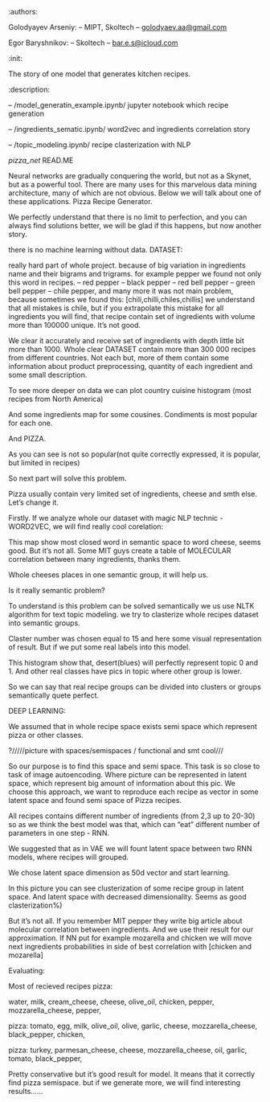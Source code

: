 :authors:

Golodyayev Arseniy:
  – MIPT, Skoltech
  – golodyaev.aa@gmail.com
  
Egor Baryshnikov:
  – Skoltech
  – bar.e.s@icloud.com
  
 
:init:

The story of one model that generates kitchen recipes.


:description:

  – /model_generatin_example.ipynb/ jupyter notebook which recipe generation
  
  – /ingredients_sematic.ipynb/ word2vec and ingredients correlation story
  
  – /topic_modeling.ipynb/ recipe clasterization with NLP

_pizza_net_ READ.ME


Neural networks are gradually conquering the world, but not as a Skynet, but as a powerful tool. There are many uses for this marvelous data mining architecture, many of which are not obvious. Below we will talk about one of these applications. Pizza Recipe Generator.

We perfectly understand that there is no limit to perfection, and you can always find solutions better, we will be glad if this happens, but now another story.


there is no machine learning without data.
DATASET:

really hard part of whole project. because of big variation in ingredients name and their bigrams and trigrams. for example pepper we found not only this word in recipes. 
– red pepper 
– black pepper 
– red bell pepper 
– green bell pepper
– chile pepper, and many more
it was not main problem, because sometimes we found this:
[chili,chilli,chiles,chillis] we understand that all mistakes is chile, but if you extrapolate this mistake for all ingredients you will find, that recipe contain set of ingredients with volume more than 100000 unique. It’s not good.

We clear it accurately and receive set of ingredients with depth little bit more than 1000. 
Whole clear DATASET contain more than 300 000 recipes from different countries. Not each but, more of them contain some information about product preprocessing, quantity of each ingredient and some small description.


To see more deeper on data we can plot country cuisine histogram (most recipes from North America)

And some ingredients map for some cousines. Condiments is most popular for each one.

And PIZZA. 


As you can see is not so popular(not quite correctly expressed, it is popular, but limited in recipes)

So next part will solve this problem.


Pizza usually contain very limited set of ingredients, cheese and smth else. Let’s change it. 

Firstly.
If we analyze whole our dataset with magic NLP technic - WORD2VEC, we will find really cool corelation:

This map show most closed word in semantic space to word cheese, seems good. But it’s not all. Some MIT guys create a table of MOLECULAR correlation between many ingredients, thanks them. 

Whole cheeses places in one semantic group, it will help us.


Is it really semantic problem?

To understand is this problem can be solved semantically we us use NLTK algorithm for text topic modeling. we try to clasterize whole recipes dataset into semantic groups. 

Claster number was chosen equal to 15 and here some  visual representation of result. But if we put some real labels into this model.


This histogram show that, desert(blues) will perfectly represent topic 0 and 1. And other real classes have pics in topic where other group is lower.


So we can say that real recipe groups can be divided into clusters or groups semantically quete perfect.

DEEP LEARNING:

We assumed that in whole recipe space exists semi space which represent pizza or other classes.

?/////picture with spaces/semispaces / functional and smt cool///




So our purpose is to find this space and semi space. This task is so close to task of image autoencoding. Where picture can be represented in latent space, which represent big amount of information about this pic. We choose this approach, we want to reproduce each recipe as vector in some latent space and found semi space of Pizza recipes. 

All recipes contains different number of ingredients (from 2,3 up to 20-30) so as we think the best model was that, which can “eat” different number of parameters in one step - RNN. 

We suggested that as in VAE we will fount latent space between two RNN models, where  recipes will grouped.

We chose latent space dimension as 50d vector and start learning. 



In this picture you can see clusterization of some recipe group in latent space. And latent space with decreased dimensionality. Seems as good clasterization%)

But it’s not all. If you remember MIT pepper they write big article about molecular correlation between ingredients. And we use their result for our approximation. If NN put for example mozarella and chicken we will move next ingredients probabilities in side of best correlation with [chicken and mozarella]



Evaluating:

Most of recieved recipes 
pizza:


water, milk, cream_cheese, cheese, olive_oil, chicken, pepper, mozzarella_cheese, pepper, 


pizza:
tomato, egg, milk, olive_oil, olive, garlic, cheese, mozzarella_cheese, black_pepper, chicken, 


pizza:
turkey, parmesan_cheese, cheese, mozzarella_cheese, oil, garlic, tomato, black_pepper, 

Pretty conservative but it’s good result for model. It means that it correctly find pizza semispace. but if we generate more, we will find interesting results……
